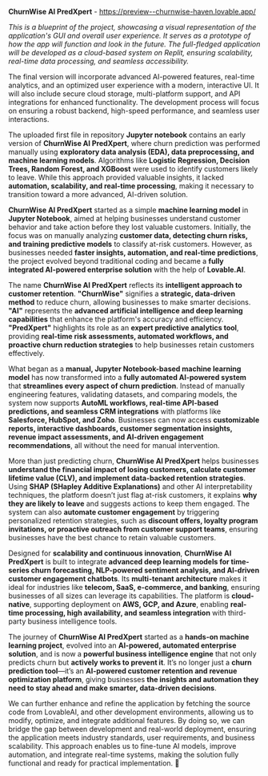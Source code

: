 **ChurnWise AI PredXpert** - https://preview--churnwise-haven.lovable.app/

*This is a blueprint of the project, showcasing a visual representation of the application's GUI and overall user experience. It serves as a prototype of how the app will function and look in the future. The full-fledged application will be developed as a cloud-based system on Replit, ensuring scalability, real-time data processing, and seamless accessibility.*

The final version will incorporate advanced AI-powered features, real-time analytics, and an optimized user experience with a modern, interactive UI. It will also include secure cloud storage, multi-platform support, and API integrations for enhanced functionality. The development process will focus on ensuring a robust backend, high-speed performance, and seamless user interactions.


The uploaded first file in repository **Jupyter notebook** contains an early version of **ChurnWise AI PredXpert**, where churn prediction was performed manually using **exploratory data analysis (EDA), data preprocessing, and machine learning models**. Algorithms like **Logistic Regression, Decision Trees, Random Forest, and XGBoost** were used to identify customers likely to leave. While this approach provided valuable insights, it lacked **automation, scalability, and real-time processing**, making it necessary to transition toward a more advanced, AI-driven solution.  

**ChurnWise AI PredXpert** started as a simple **machine learning model** in **Jupyter Notebook**, aimed at helping businesses understand customer behavior and take action before they lost valuable customers. Initially, the focus was on manually analyzing **customer data, detecting churn risks, and training predictive models** to classify at-risk customers. However, as businesses needed **faster insights, automation, and real-time predictions**, the project evolved beyond traditional coding and became a **fully integrated AI-powered enterprise solution** with the help of **Lovable.AI**.  

The name **ChurnWise AI PredXpert** reflects its **intelligent approach to customer retention**. **"ChurnWise"** signifies a **strategic, data-driven method** to reduce churn, allowing businesses to make smarter decisions. **"AI"** represents the **advanced artificial intelligence and deep learning capabilities** that enhance the platform's accuracy and efficiency. **"PredXpert"** highlights its role as an **expert predictive analytics tool**, providing **real-time risk assessments, automated workflows, and proactive churn reduction strategies** to help businesses retain customers effectively.  

What began as a **manual, Jupyter Notebook-based machine learning model** has now transformed into a **fully automated AI-powered system** that **streamlines every aspect of churn prediction**. Instead of manually engineering features, validating datasets, and comparing models, the system now supports **AutoML workflows, real-time API-based predictions, and seamless CRM integrations** with platforms like **Salesforce, HubSpot, and Zoho**. Businesses can now access **customizable reports, interactive dashboards, customer segmentation insights, revenue impact assessments, and AI-driven engagement recommendations**, all without the need for manual intervention.  

More than just predicting churn, **ChurnWise AI PredXpert** helps businesses **understand the financial impact of losing customers, calculate customer lifetime value (CLV), and implement data-backed retention strategies**. Using **SHAP (SHapley Additive Explanations)** and other AI interpretability techniques, the platform doesn’t just flag at-risk customers, it explains **why they are likely to leave** and suggests actions to keep them engaged. The system can also **automate customer engagement** by triggering personalized retention strategies, such as **discount offers, loyalty program invitations, or proactive outreach from customer support teams**, ensuring businesses have the best chance to retain valuable customers.  

Designed for **scalability and continuous innovation**, **ChurnWise AI PredXpert** is built to integrate **advanced deep learning models for time-series churn forecasting, NLP-powered sentiment analysis, and AI-driven customer engagement chatbots**. Its **multi-tenant architecture** makes it ideal for industries like **telecom, SaaS, e-commerce, and banking**, ensuring businesses of all sizes can leverage its capabilities. The platform is **cloud-native**, supporting deployment on **AWS, GCP, and Azure**, enabling **real-time processing, high availability, and seamless integration** with third-party business intelligence tools.  

The journey of **ChurnWise AI PredXpert** started as a **hands-on machine learning project**, evolved into an **AI-powered, automated enterprise solution**, and is now a **powerful business intelligence engine** that not only predicts churn but **actively works to prevent it**. It’s no longer just a **churn prediction tool**—it’s an **AI-powered customer retention and revenue optimization platform**, giving businesses **the insights and automation they need to stay ahead and make smarter, data-driven decisions**.

We can further enhance and refine the application by fetching the source code from LovableAI, and other development environments, allowing us to modify, optimize, and integrate additional features. By doing so, we can bridge the gap between development and real-world deployment, ensuring the application meets industry standards, user requirements, and business scalability. This approach enables us to fine-tune AI models, improve automation, and integrate real-time systems, making the solution fully functional and ready for practical implementation. 🚀
